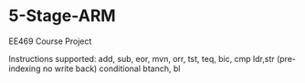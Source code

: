 # 5-Stage-ARM
EE469 Course Project

Instructions supported:
add, sub, eor, mvn, orr, tst, teq, bic, cmp
ldr,str (pre-indexing no write back)
conditional btanch, bl
